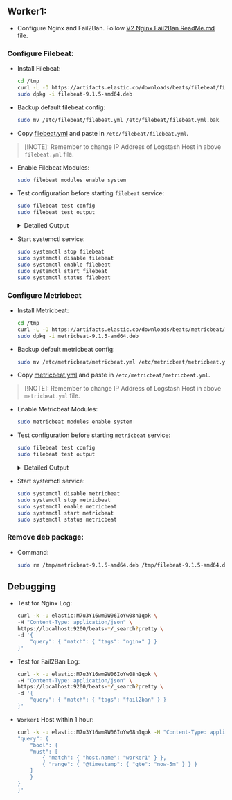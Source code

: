 ## Worker1:
- Configure Nginx and Fail2Ban. Follow [V2 Nginx Fail2Ban ReadMe.md](https://github.com/TheSpiritMan/V2-Nginx-Fail2Ban/blob/main/ReadMe.md) file.

### Configure Filebeat:
- Install Filebeat:
    ```sh
    cd /tmp
    curl -L -O https://artifacts.elastic.co/downloads/beats/filebeat/filebeat-9.1.5-amd64.deb
    sudo dpkg -i filebeat-9.1.5-amd64.deb
    ```

- Backup default filebeat config:
    ```sh
    sudo mv /etc/filebeat/filebeat.yml /etc/filebeat/filebeat.yml.bak
    ```

- Copy [filebeat.yml](./filebeat.yml) and paste in `/etc/filebeat/filebeat.yml`.

> [!NOTE]: Remember to change IP Address of Logstash Host in above `filebeat.yml` file.

- Enable Filebeat Modules:
    ```sh
    sudo filebeat modules enable system
    ```

- Test configuration before starting `filebeat` service:
    ```sh
    sudo filebeat test config
    sudo filebeat test output
    ```
    
    <details>
    <summary>Detailed Output</summary>
    <blockquote> 

    ~~~sh
    Config OK
    logstash: 192.168.121.1:5044...
    connection...
        parse host... OK
        dns lookup... OK
        addresses: 192.168.121.1
        dial up... OK
    TLS... WARN secure connection disabled
    talk to server... OK
    ~~~

    </blockquote>
    </details>

- Start systemctl service:
    ```sh
    sudo systemctl stop filebeat
    sudo systemctl disable filebeat
    sudo systemctl enable filebeat
    sudo systemctl start filebeat
    sudo systemctl status filebeat
    ```

### Configure Metricbeat
- Install Metricbeat:
    ```sh
    cd /tmp
    curl -L -O https://artifacts.elastic.co/downloads/beats/metricbeat/metricbeat-9.1.5-amd64.deb
    sudo dpkg -i metricbeat-9.1.5-amd64.deb
    ```

- Backup default metricbeat config:
    ```sh
    sudo mv /etc/metricbeat/metricbeat.yml /etc/metricbeat/metricbeat.yml.bak
    ```

- Copy [metricbeat.yml](./metricbeat.yml) and paste in `/etc/metricbeat/metricbeat.yml`.

> [!NOTE]: Remember to change IP Address of Logstash Host in above `metricbeat.yml` file.

- Enable Metricbeat Modules:
    ```sh
    sudo metricbeat modules enable system
    ```

- Test configuration before starting `metricbeat` service:
    ```sh
    sudo filebeat test config
    sudo filebeat test output
    ```
    
    <details>
    <summary>Detailed Output</summary>
    <blockquote> 

    ~~~sh
    Config OK
    logstash: 192.168.121.1:5044...
    connection...
        parse host... OK
        dns lookup... OK
        addresses: 192.168.121.1
        dial up... OK
    TLS... WARN secure connection disabled
    talk to server... OK
    ~~~

    </blockquote>
    </details>

- Start systemctl service:
    ```sh
    sudo systemctl disable metricbeat
    sudo systemctl stop metricbeat
    sudo systemctl enable metricbeat
    sudo systemctl start metricbeat
    sudo systemctl status metricbeat
    ```

### Remove deb package:
- Command:
    ```sh
    sudo rm /tmp/metricbeat-9.1.5-amd64.deb /tmp/filebeat-9.1.5-amd64.deb
    ```


## Debugging
- Test for Nginx Log:
    ```sh
    curl -k -u elastic:M7u3Y16wm9W06IoYw08n1qok \
    -H "Content-Type: application/json" \
    https://localhost:9200/beats-*/_search?pretty \
    -d '{
        "query": { "match": { "tags": "nginx" } }
    }'
    ```

- Test for Fail2Ban Log:

    ```sh
    curl -k -u elastic:M7u3Y16wm9W06IoYw08n1qok \
    -H "Content-Type: application/json" \
    https://localhost:9200/beats-*/_search?pretty \
    -d '{
        "query": { "match": { "tags": "fail2ban" } }
    }'
    ```

- `Worker1` Host within 1 hour:
    ```sh
    curl -k -u elastic:M7u3Y16wm9W06IoYw08n1qok -H "Content-Type: application/json" https://localhost:9200/beats-*/_search?pretty -d '{
    "query": {
        "bool": {
        "must": [
            { "match": { "host.name": "worker1" } },
            { "range": { "@timestamp": { "gte": "now-5m" } } }
        ]
        }
    }
    }'
    ```